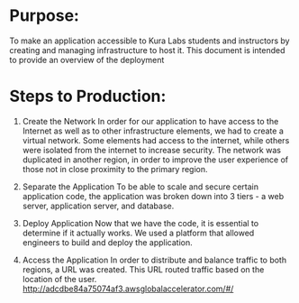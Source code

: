 # Purpose:
To make an application accessible to Kura Labs students and instructors by creating and managing infrastructure to host it. This document is intended to provide an overview of the deployment

# Steps to Production:
1. Create the Network
In order for our application to have access to the Internet as well as to other infrastructure elements, we had to create a virtual network. Some elements had access to the internet, while others were isolated from the internet to increase security.
The network was duplicated in another region, in order to improve the user experience of those not in close proximity to the primary region.

3. Separate the Application
To be able to scale and secure certain application code, the application was broken down into 3 tiers - a web server, application server, and database.

5. Deploy Application
Now that we have the code, it is essential to determine if it actually works. We used a platform that allowed engineers to build and deploy the application.

7. Access the Application
In order to distribute and balance traffic to both regions, a URL was created. This URL routed traffic based on the location of the user. 
http://adcdbe84a75074af3.awsglobalaccelerator.com/#/ 
